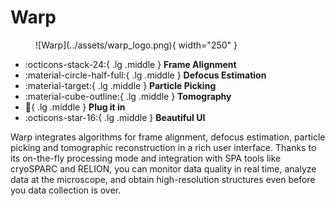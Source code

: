 # Warp

<figure markdown="span">
  ![Warp](../assets/warp_logo.png){ width="250" }
  <figcaption></figcaption>
</figure>

<div class="grid cards" markdown>

- :octicons-stack-24:{ .lg .middle } __Frame Alignment__
- :material-circle-half-full:{ .lg .middle } __Defocus Estimation__
- :material-target:{ .lg .middle } __Particle Picking__
- :material-cube-outline:{ .lg .middle } __Tomography__
- :electric_plug:{ .lg .middle } __Plug it in__
- :octicons-star-16:{ .lg .middle } __Beautiful UI__

</div>

Warp integrates algorithms for frame alignment, defocus estimation, particle
picking and tomographic reconstruction in a rich user interface. Thanks to its
on-the-fly processing mode and integration with SPA tools like cryoSPARC and RELION, you
can monitor data quality in real time, analyze data at the microscope, and obtain
high-resolution structures even before you data collection is over.


